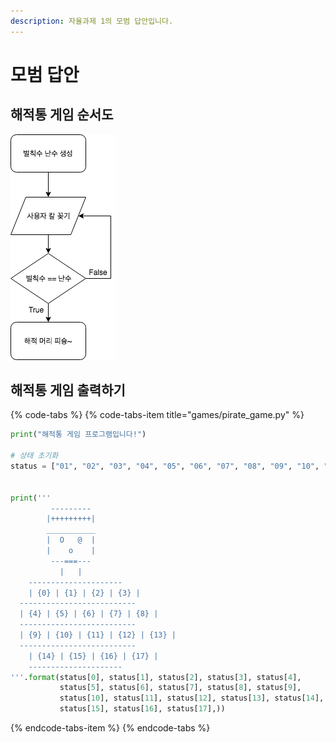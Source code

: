 ```yaml
---
description: 자율과제 1의 모범 답안입니다.
---
```


# 모범 답안

## 해적통 게임 순서도

![&#xD574;&#xC801;&#xD1B5; &#xAC8C;&#xC784; &#xC21C;&#xC11C;&#xB3C4;](../../.gitbook/assets/image%20%28114%29.png)

## 해적통 게임 출력하기

{% code-tabs %}
{% code-tabs-item title="games/pirate\_game.py" %}
```python
print("해적통 게임 프로그램입니다!")

# 상태 초기화
status = ["01", "02", "03", "04", "05", "06", "07", "08", "09", "10", "11", "12", "13", "14", "15", "16", "17", "18"]


print('''
         ---------
        |+++++++++|
        ___________
        |  O   @  |
        |    o    |
         ---===---
           |   |
    ---------------------
    | {0} | {1} | {2} | {3} |
  --------------------------
  | {4} | {5} | {6} | {7} | {8} |
  --------------------------
  | {9} | {10} | {11} | {12} | {13} |
  --------------------------
    | {14} | {15} | {16} | {17} |
    ---------------------
'''.format(status[0], status[1], status[2], status[3], status[4],
           status[5], status[6], status[7], status[8], status[9],
           status[10], status[11], status[12], status[13], status[14],
           status[15], status[16], status[17],))
```
{% endcode-tabs-item %}
{% endcode-tabs %}

